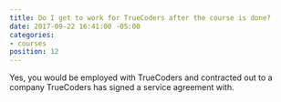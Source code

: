 ```yaml
---
title: Do I get to work for TrueCoders after the course is done?
date: 2017-09-22 16:41:00 -05:00
categories:
- courses
position: 12
---
```


Yes, you would be employed with TrueCoders and contracted out to a company TrueCoders has signed a service agreement with.